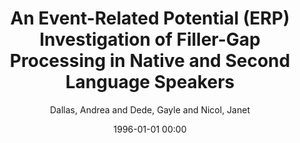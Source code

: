 ---
layout: post
title: An Event-Related Potential (ERP) Investigation of Filler-Gap Processing in Native and Second Language Speakers

date: 1996-01-01 00:00
author: Dallas, Andrea and Dede, Gayle and Nicol, Janet
tags: ["filler-gap dependency","l2 processing","psycholinguistics","second language acquisition"]
journal: Language Learning

link: https://doi.org/10.1111/lang.12026

year: 2013
---